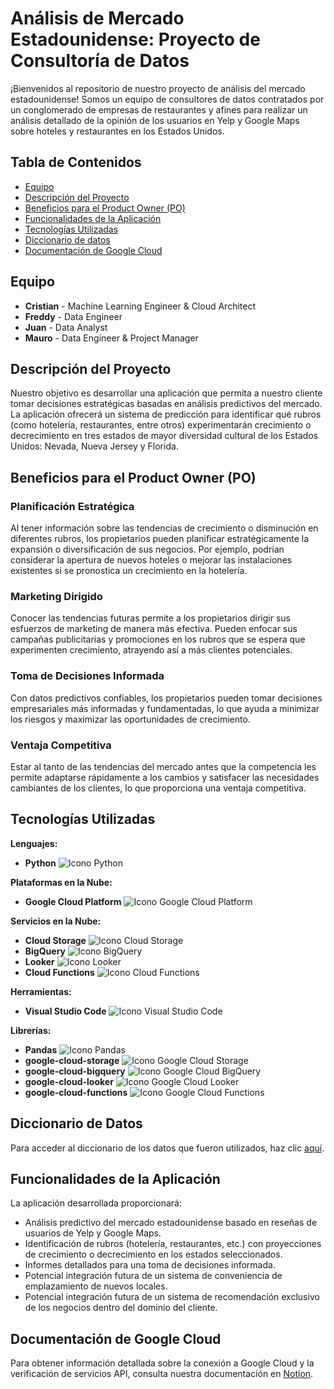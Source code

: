 # Análisis de Mercado Estadounidense: Proyecto de Consultoría de Datos

¡Bienvenidos al repositorio de nuestro proyecto de análisis del mercado estadounidense! Somos un equipo de consultores de datos contratados por un conglomerado de empresas de restaurantes y afines para realizar un análisis detallado de la opinión de los usuarios en Yelp y Google Maps sobre hoteles y restaurantes en los Estados Unidos.

## Tabla de Contenidos

- [Equipo](#equipo)
- [Descripción del Proyecto](#descripción-del-proyecto)
- [Beneficios para el Product Owner (PO)](#beneficios-para-el-product-owner-po)
- [Funcionalidades de la Aplicación](#funcionalidades-de-la-aplicación)
- [Tecnologías Utilizadas](#tecnologías-utilizadas)
- [Diccionario de datos](#diccionario-de-datos)
- [Documentación de Google Cloud](#documentación-de-google-cloud)

## Equipo

- **Cristian** - Machine Learning Engineer & Cloud Architect
- **Freddy** - Data Engineer
- **Juan** - Data Analyst
- **Mauro** - Data Engineer & Project Manager

## Descripción del Proyecto

Nuestro objetivo es desarrollar una aplicación que permita a nuestro cliente tomar decisiones estratégicas basadas en análisis predictivos del mercado. La aplicación ofrecerá un sistema de predicción para identificar qué rubros (como hotelería, restaurantes, entre otros) experimentarán crecimiento o decrecimiento en tres estados de mayor diversidad cultural de los Estados Unidos: Nevada, Nueva Jersey y Florida.

## Beneficios para el Product Owner (PO)

### Planificación Estratégica

Al tener información sobre las tendencias de crecimiento o disminución en diferentes rubros, los propietarios pueden planificar estratégicamente la expansión o diversificación de sus negocios. Por ejemplo, podrían considerar la apertura de nuevos hoteles o mejorar las instalaciones existentes si se pronostica un crecimiento en la hotelería.

### Marketing Dirigido

Conocer las tendencias futuras permite a los propietarios dirigir sus esfuerzos de marketing de manera más efectiva. Pueden enfocar sus campañas publicitarias y promociones en los rubros que se espera que experimenten crecimiento, atrayendo así a más clientes potenciales.

### Toma de Decisiones Informada

Con datos predictivos confiables, los propietarios pueden tomar decisiones empresariales más informadas y fundamentadas, lo que ayuda a minimizar los riesgos y maximizar las oportunidades de crecimiento.

### Ventaja Competitiva

Estar al tanto de las tendencias del mercado antes que la competencia les permite adaptarse rápidamente a los cambios y satisfacer las necesidades cambiantes de los clientes, lo que proporciona una ventaja competitiva.

## Tecnologías Utilizadas

**Lenguajes:**

* **Python** ![Icono Python](https://img.shields.io/badge/-Python-3776AB?style=flat-square&logo=python&logoColor=white)

**Plataformas en la Nube:**

* **Google Cloud Platform** ![Icono Google Cloud Platform](https://img.shields.io/badge/-Google%20Cloud%20Platform-4285F4?style=flat-square&logo=google-cloud&logoColor=white)

**Servicios en la Nube:**

* **Cloud Storage** ![Icono Cloud Storage](https://img.shields.io/badge/-Cloud%20Storage-4285F4?style=flat-square&logo=google-cloud&logoColor=white)
* **BigQuery** ![Icono BigQuery](https://img.shields.io/badge/-BigQuery-4285F4?style=flat-square&logo=google-cloud&logoColor=white)
* **Looker** ![Icono Looker](https://img.shields.io/badge/-Looker-4285F4?style=flat-square&logo=looker&logoColor=white)
* **Cloud Functions** ![Icono Cloud Functions](https://img.shields.io/badge/-Cloud%20Functions-4285F4?style=flat-square&logo=google-cloud&logoColor=white)

**Herramientas:**

* **Visual Studio Code** ![Icono Visual Studio Code](https://img.shields.io/badge/-Visual%20Studio%20Code-007ACC?style=flat-square&logo=visual-studio-code&logoColor=white)

**Librerías:**

* **Pandas** ![Icono Pandas](https://img.shields.io/badge/-Pandas-150458?style=flat-square&logo=pandas&logoColor=white)
* **google-cloud-storage** ![Icono Google Cloud Storage](https://img.shields.io/badge/-google%20cloud%20storage-4285F4?style=flat-square&logo=google-cloud&logoColor=white)
* **google-cloud-bigquery** ![Icono Google Cloud BigQuery](https://img.shields.io/badge/-google%20cloud%20bigquery-4285F4?style=flat-square&logo=google-cloud&logoColor=white)
* **google-cloud-looker** ![Icono Google Cloud Looker](https://img.shields.io/badge/-google%20cloud%20looker-4285F4?style=flat-square&logo=google-cloud&logoColor=white)
* **google-cloud-functions** ![Icono Google Cloud Functions](https://img.shields.io/badge/-google%20cloud%20functions-4285F4?style=flat-square&logo=google-cloud&logoColor=white)


## Diccionario de Datos

Para acceder al diccionario de los datos que fueron utilizados, haz clic [aquí](https://docs.google.com/spreadsheets/d/1XcSjLU8MoPs-hAQ-IFvJBB62JxYPsdkTPjVMkZv_DaQ/edit#gid=1680658120).

## Funcionalidades de la Aplicación

La aplicación desarrollada proporcionará:

- Análisis predictivo del mercado estadounidense basado en reseñas de usuarios de Yelp y Google Maps.
- Identificación de rubros (hotelería, restaurantes, etc.) con proyecciones de crecimiento o decrecimiento en los estados seleccionados.
- Informes detallados para una toma de decisiones informada.
- Potencial integración futura de un sistema de conveniencia de emplazamiento de nuevos locales.
- Potencial integración futura de un sistema de recomendación exclusivo de los negocios dentro del dominio del cliente.


## Documentación de Google Cloud

Para obtener información detallada sobre la conexión a Google Cloud y la verificación de servicios API, consulta nuestra documentación en [Notion](https://www.notion.so/Documentaci-n-c90a6c8e6f554db2b427b147d8bac6e6?pvs=4).
